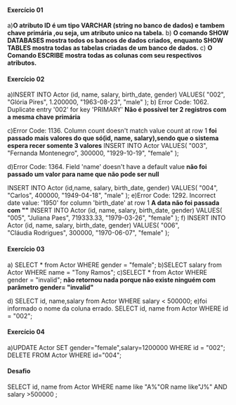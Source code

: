 #### Exercício 01
a)**O atributo ID é um tipo VARCHAR (string no banco de dados) e tambem chave primária ,ou seja, um atributo unico na tabela.**
b) **O comando SHOW DATABASES mostra todos os bancos de dados criados, enquanto SHOW TABLES mostra todas as tabelas criadas de um banco de dados.**
c) **O Comando ESCRIBE mostra todas as colunas com seu respectivos atributos.**

#### Exercício 02
a)INSERT INTO Actor (id, name, salary, birth_date, gender)
VALUES(
  "002", 
  "Glória Pires",
  1.200000,
  "1963-08-23", 
  "male"
);
b) Error Code: 1062. Duplicate entry '002' for key 'PRIMARY'
**Não é possivel ter 2 registros com a mesma chave primária**

c)Error Code: 1136. Column count doesn't match value count at row 1
**foi passado mais valores do que só(id, name, salary),sendo que o sistema espera recer somente 3 valores**
INSERT INTO Actor
VALUES(
  "003", 
  "Fernanda Montenegro",
  300000,
  "1929-10-19", 
  "female"
);

d)Error Code: 1364. Field 'name' doesn't have a default value
**não foi passado um valor para name que não pode ser null**

INSERT INTO Actor (id,name, salary, birth_date, gender)
VALUES(
  "004",
  "Carlos",
  400000,
  "1949-04-18", 
  "male"
);
e)Error Code: 1292. Incorrect date value: '1950' for column 'birth_date' at row 1
**A data não foi passada com  ""**
INSERT INTO Actor (id, name, salary, birth_date, gender)
VALUES(
  "005", 
  "Juliana Paes",
  719333.33,
  "1979-03-26", 
  "female"
);
f)
INSERT INTO Actor (id, name, salary, birth_date, gender)
VALUES(
  "006",   
  "Cláudia Rodrigues",
  300000,
  "1970-06-07", 
  "female"
);

####  Exercício 03
a) SELECT * from Actor WHERE gender = "female";
b)SELECT salary from Actor WHERE name = "Tony Ramos";
c)SELECT * from Actor WHERE gender = "invalid";
**não retornou nada  porque não existe ninguém com  parâmetro gender= "invalid"**

d)
SELECT id, name,salary from Actor WHERE salary < 500000;
e)foi informado o nome da coluna errado.
SELECT id, name from Actor WHERE id = "002";

####  Exercício 04

a)UPDATE Actor SET gender="female",salary=1200000 WHERE id = "002";
DELETE FROM Actor WHERE id="004";

#### Desafio
SELECT id, name from Actor WHERE name like "A%"OR name like"J%" AND salary >500000 ;


